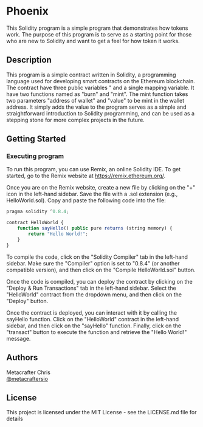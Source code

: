 # Phoenix

This Solidity program is a simple program that demonstrates how tokens work. The purpose of this program is to serve as a starting point for those who are new to Solidity and want to get a feel for how token it works.

## Description

This program is a simple contract written in Solidity, a programming language used for developing smart contracts on the Ethereum blockchain. The contract have three public variables " and a single mapping variable. It have two functions named as "burn" and "mint". The mint function takes two parameters "address of wallet" and "value" to be mint in the wallet address. It simply adds the value to the  program serves as a simple and straightforward introduction to Solidity programming, and can be used as a stepping stone for more complex projects in the future.

## Getting Started

### Executing program

To run this program, you can use Remix, an online Solidity IDE. To get started, go to the Remix website at https://remix.ethereum.org/.

Once you are on the Remix website, create a new file by clicking on the "+" icon in the left-hand sidebar. Save the file with a .sol extension (e.g., HelloWorld.sol). Copy and paste the following code into the file:

```javascript
pragma solidity ^0.8.4;

contract HelloWorld {
    function sayHello() public pure returns (string memory) {
        return "Hello World!";
    }
}

```

To compile the code, click on the "Solidity Compiler" tab in the left-hand sidebar. Make sure the "Compiler" option is set to "0.8.4" (or another compatible version), and then click on the "Compile HelloWorld.sol" button.

Once the code is compiled, you can deploy the contract by clicking on the "Deploy & Run Transactions" tab in the left-hand sidebar. Select the "HelloWorld" contract from the dropdown menu, and then click on the "Deploy" button.

Once the contract is deployed, you can interact with it by calling the sayHello function. Click on the "HelloWorld" contract in the left-hand sidebar, and then click on the "sayHello" function. Finally, click on the "transact" button to execute the function and retrieve the "Hello World!" message.

## Authors

Metacrafter Chris  
[@metacraftersio](https://twitter.com/metacraftersio)


## License

This project is licensed under the MIT License - see the LICENSE.md file for details
